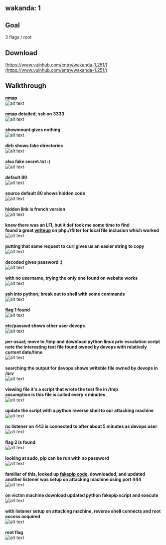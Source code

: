 ## wakanda: 1

## Goal
3 flags / root

## Download
[https://www.vulnhub.com/entry/wakanda-1,251/](https://www.vulnhub.com/entry/wakanda-1,251/)

## Walkthrough
**nmap**
<br>![alt text](/imgs/nmap.png)
<br><br>
**nmap detailed; ssh on 3333**
<br>![alt text](/imgs/nmap-detailed.png)
<br><br>
**showmount gives nothing**
<br>![alt text](/imgs/showmount.png)
<br><br>
**dirb shows fake directories**
<br>![alt text](/imgs/dirb.png)
<br><br>
**also fake secret.txt :)**
<br>![alt text](/imgs/secretlolz.png)
<br><br>
**default 80**
<br>![alt text](/imgs/default80.png)
<br><br>
**source default 80 shows hidden code**
<br>![alt text](/imgs/sourcedefault80.png)
<br><br>
**hidden link is french version**
<br>![alt text](/imgs/default80fr.png)
<br><br>
**knew there was an LFI, but it def took me some time to find**<br>
**found a great [writeup](https://www.idontplaydarts.com/2011/02/using-php-filter-for-local-file-inclusion/) on php://filter for local file inclusion which worked**
<br>![alt text](/imgs/phpbase64encode.png)
<br><br>
**putting that same request to curl gives us an easier string to copy**
<br>![alt text](/imgs/curl.png)
<br><br>
**decoded gives password :)**
<br>![alt text](/imgs/burpdecode.png)
<br><br>
**with no username, trying the only one found on website works**
<br>![alt text](/imgs/sshmamadou.png)
<br><br>
**ssh into python; break out to shell with some commands**
<br>![alt text](/imgs/python2shell.png)
<br><br>
**flag 1 found**
<br>![alt text](/imgs/flag1.png)
<br><br>
**etc/passwd shows other user devops**
<br>![alt text](/imgs/passwd.png)
<br><br>
**per usual; move to /tmp and download python linux priv escalation script**<br>
**note the interesting test file found owned by devops with relatively current date/time**
<br>![alt text](/imgs/enum.png)
<br><br>
**searching the output for devops shows writeble file owned by devops in /srv**
<br>![alt text](/imgs/enum2.png)
<br><br>
**viewing file it's a script that wrote the test file in /tmp**<br>
**assumption is this file is called every x minutes**
<br>![alt text](/imgs/antivirus.png)
<br><br>
**update the script with a python reverse shell to our attacking machine**
<br>![alt text](/imgs/pyrev.png)
<br><br>
**nc listener on 443 is connected to after about 5 minutes as devops user**
<br>![alt text](/imgs/devopsrevshell.png)
<br><br>
**flag 2 is found**
<br>![alt text](/imgs/flag2.png)
<br><br>
**looking at sudo, pip can be run with no password**
<br>![alt text](/imgs/sudopip.png)
<br><br>
**familiar of this, looked up [fakepip code](https://github.com/0x00-0x00/FakePip), downloaded, and updated**<br>
**another listener was setup on attacking machine using port 444**
<br>![alt text](/imgs/fakepip.png)
<br><br>
**on victim machine download updated python fakepip script and execute**
<br>![alt text](/imgs/runfakepip.png)
<br><br>
**with listener setup on attacking machine, reverse shell connects and root access acquired**
<br>![alt text](/imgs/rootrevshell.png)
<br><br>
**root flag**
<br>![alt text](/imgs/rootflag.png)
<br><br>
